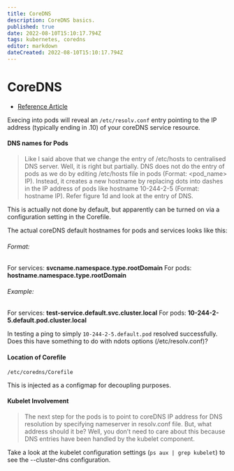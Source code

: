 ```yaml
---
title: CoreDNS
description: CoreDNS basics.
published: true
date: 2022-08-10T15:10:17.794Z
tags: kubernetes, coredns
editor: markdown
dateCreated: 2022-08-10T15:10:17.794Z
---
```


# CoreDNS	

- [Reference Article](https://blog.opstree.com/2020/06/16/a-closer-look-at-coredns/)

Execing into pods will reveal an `/etc/resolv.conf` entry pointing to the IP address (typically ending in .10) of your coreDNS service resource. 

#### DNS names for Pods

> Like I said above that we change the entry of /etc/hosts to centralised DNS server. Well, it is right but partially. DNS does not do the entry of pods as we do by editing /etc/hosts file in pods (Format: <pod_name> IP). Instead, it creates a new hostname by replacing dots into dashes in the IP address of pods like hostname 10-244-2-5 (Format: hostname   IP). Refer figure 1d and look at the entry of DNS.
  
This is actually not done by default, but apparently can be turned on via a configuration setting in the Corefile.

The actual coreDNS default hostnames for pods and services looks like this: 

###### Format: 

For services: **svcname.namespace.type.rootDomain**
For pods: **hostname.namespace.type.rootDomain**

###### Example:  

For services: **test-service.default.svc.cluster.local**
For pods: **10-244-2-5.default.pod.cluster.local**

In testing a ping to simply `10-244-2-5.default.pod` resolved successfully. Does this have something to do with ndots options (/etc/resolv.conf)? 


  
#### Location of Corefile
  
`/etc/coredns/Corefile`

This is injected as a configmap for decoupling purposes. 

#### Kubelet Involvement

> The next step for the pods is to point to coreDNS IP address for DNS resolution by specifying nameserver in resolv.conf file. But, what address should it be?
Well, you don’t need to care about this because DNS entries have been handled by the kubelet component.

Take a look at the kubelet configuration settings (`ps aux | grep kubelet`) to see the --cluster-dns configuration. 


  
  